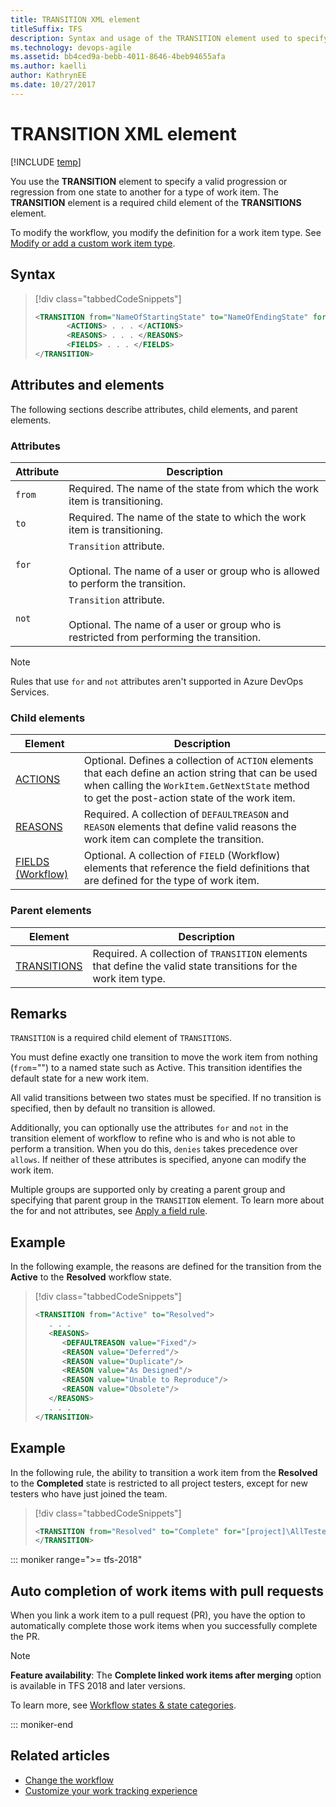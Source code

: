 ```yaml
---
title: TRANSITION XML element 
titleSuffix: TFS
description: Syntax and usage of the TRANSITION element used to specify a valid progression or regression from one state to another for a work item type
ms.technology: devops-agile
ms.assetid: bb4ced9a-bebb-4011-8646-4beb94655afa
ms.author: kaelli
author: KathrynEE
ms.date: 10/27/2017
---
```


# TRANSITION XML element

[!INCLUDE [temp](../../includes/customization-phase-0-and-1-plus-version-header.md)]

You use the **TRANSITION** element to specify a valid progression or regression from one state to another for a type of work item. The **TRANSITION** element is a required child element of the **TRANSITIONS** element.

To modify the workflow, you modify the definition for a work item type. See [Modify or add a custom work item type](../add-modify-wit.md).

## Syntax

> [!div class="tabbedCodeSnippets"]
>
> ```XML
> <TRANSITION from="NameOfStartingState" to="NameOfEndingState" for="UserGroupName" not="UserGroupName">  
>        <ACTIONS> . . . </ACTIONS>  
>        <REASONS> . . . </REASONS>  
>        <FIELDS> . . . </FIELDS>  
> </TRANSITION>  
> ```

## Attributes and elements

The following sections describe attributes, child elements, and parent elements.

### Attributes

| Attribute | Description                                                                                                                 |
| --------- | --------------------------------------------------------------------------------------------------------------------------- |
| `from`    | Required. The name of the state from which the work item is transitioning.                                                  |
| `to`      | Required. The name of the state to which the work item is transitioning.                                                    |
| `for`     | `Transition` attribute.<br /><br /> Optional. The name of a user or group who is allowed to perform the transition.         |
| `not`     | `Transition` attribute.<br /><br /> Optional. The name of a user or group who is restricted from performing the transition. |

> [!NOTE]  
> Rules that use `for` and `not` attributes aren't supported in Azure DevOps Services.

### Child elements

| Element                                                     | Description                                                                                                                                                                                           |
| ----------------------------------------------------------- | ----------------------------------------------------------------------------------------------------------------------------------------------------------------------------------------------------- |
| [ACTIONS](all-workflow-xml-elements-reference.md)           | Optional. Defines a collection of `ACTION` elements that each define an action string that can be used when calling the `WorkItem.GetNextState` method to get the post-action state of the work item. |
| [REASONS](all-workflow-xml-elements-reference.md)           | Required. A collection of `DEFAULTREASON` and `REASON` elements that define valid reasons the work item can complete the transition.                                                                  |
| [FIELDS (Workflow)](all-workflow-xml-elements-reference.md) | Optional. A collection of `FIELD` (Workflow) elements that reference the field definitions that are defined for the type of work item.                                                                |

### Parent elements

| Element                                               | Description                                                                                                     |
| ----------------------------------------------------- | --------------------------------------------------------------------------------------------------------------- |
| [TRANSITIONS](all-workflow-xml-elements-reference.md) | Required. A collection of `TRANSITION` elements that define the valid state transitions for the work item type. |

## Remarks

`TRANSITION` is a required child element of `TRANSITIONS`.

You must define exactly one transition to move the work item from nothing (`from`="") to a named state such as Active. This transition identifies the default state for a new work item.

All valid transitions between two states must be specified. If no transition is specified, then by default no transition is allowed.

Additionally, you can optionally use the attributes `for` and `not` in the transition element of workflow to refine who is and who is not able to perform a transition. When you do this, `denies` takes precedence over `allows`. If neither of these attributes is specified, anyone can modify the work item.

Multiple groups are supported only by creating a parent group and specifying that parent group in the `TRANSITION` element. To learn more about the for and not attributes, see [Apply a field rule](apply-rule-work-item-field.md).

## Example

In the following example, the reasons are defined for the transition from the **Active** to the **Resolved** workflow state.

> [!div class="tabbedCodeSnippets"]
>
> ```XML
> <TRANSITION from="Active" to="Resolved">  
>    . . .  
>    <REASONS>  
>       <DEFAULTREASON value="Fixed"/>  
>       <REASON value="Deferred"/>  
>       <REASON value="Duplicate"/>  
>       <REASON value="As Designed"/>  
>       <REASON value="Unable to Reproduce"/>  
>       <REASON value="Obsolete"/>  
>    </REASONS>  
>    . . .  
> </TRANSITION>  
> ```

## Example

In the following rule, the ability to transition a work item from the **Resolved** to the **Completed** state is restricted to all project testers, except for new testers who have just joined the team.

> [!div class="tabbedCodeSnippets"]
>
> ```XML
> <TRANSITION from="Resolved" to="Complete" for="[project]\AllTesters" not="[project]\NewTesters">  
> </TRANSITION>  
> ```

::: moniker range=">= tfs-2018"

## Auto completion of work items with pull requests

When you link a work item to a pull request (PR), you have the option to automatically complete those work items when you successfully complete the PR.

> [!NOTE]  
> **Feature availability**: The **Complete linked work items after merging** option is available in TFS 2018 and later versions.

To learn more, see [Workflow states & state categories](../../boards/work-items/workflow-and-state-categories.md).

::: moniker-end

## Related articles

* [Change the workflow](change-workflow-wit.md)
* [Customize your work tracking experience](../customize-work.md)
